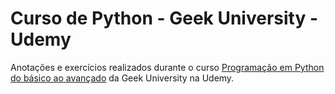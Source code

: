 # Curso de Python - Geek University - Udemy
Anotações e exercícios realizados durante o curso [Programação em Python do básico ao avançado](https://www.udemy.com/course/curso-de-programacao-em-python-do-basico-ao-avancado/) da Geek University na Udemy.

